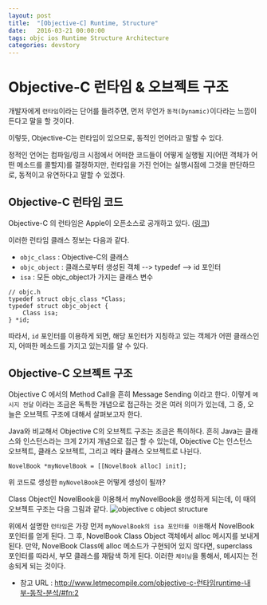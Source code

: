```yaml
---
layout: post
title:  "[Objective-C] Runtime, Structure"
date:   2016-03-21 00:00:00
tags: objc ios Runtime Structure Architecture
categories: devstory
---
```



# Objective-C 런타임 & 오브젝트 구조
개발자에게 `런타임`이라는 단어를 들려주면, 먼저 무언가 `동적(Dynamic)`이다라는 느낌이 든다고 말을 할 것이다. 

이렇듯, Objective-C는 런타임이 있으므로, 동적인 언어라고 말할 수 있다. 

정적인 언어는 컴파일/링크 시점에서 어떠한 코드들이 어떻게 실행될 지(어떤 객체가 어떤 메소드를 콜할지)를 결정하지만, 런타임을 가진 언어는 실행시점에 그것을 판단하므로, 동적이고 유연하다고 말할 수 있겠다.

## Objective-C 런타임 코드
Objective-C 의 런타임은 Apple이 오픈소스로 공개하고 있다. ([링크](http://opensource.apple.com)) 

이러한 런타임 클래스 정보는 다음과 같다.
- `objc_class` : Objective-C의 클래스
- `objc_object` : 클래스로부터 생성된 객체 --> typedef --> id 포인터
- `isa` : 모든 objc_object가 가지는 클래스 변수

```objc
// objc.h
typedef struct objc_class *Class;
typedef struct objc_object {
    Class isa;
} *id;
```

따라서, `id` 포인터를 이용하게 되면, 해당 포인터가 지칭하고 있는 객체가 어떤 클래스인지, 어떠한 메소드를 가지고 있는지를 알 수 있다.


## Objective-C 오브젝트 구조
Objective C 에서의 Method Call을 흔히 Message Sending 이라고 한다. 이렇게 `메시지 전달` 이라는 조금은 독특한 개념으로 접근하는 것은 여러 의미가 있는데, 그 중, 오늘은 오브젝트 구조에 대해서 살펴보고자 한다.

Java와 비교해서 Objective C의 오브젝트 구조는 조금은 특이하다. 흔히 Java는 클래스와 인스턴스라는 크게 2가지 개념으로 접근 할 수 있는데, Objective C는 인스턴스 오브젝트, 클래스 오브젝트, 그리고 메타 클래스 오브젝트로 나뉜다.

```objc
NovelBook *myNovelBook = [[NovelBook alloc] init]; 
```

위 코드로 생성한 `myNovelBook`은 어떻게 생성이 될까?

Class Object인 NovelBook을 이용해서 myNovelBook을 생성하게 되는데, 이 때의 오브젝트 구조는 다음 그림과 같다.
![objective c object structure](https://raw.githubusercontent.com/MrKarl/MrKarl.github.io/master/assets/images/objectstructure/objectstructure.png)

위에서 설명한 `런타임`은 가장 먼저 `myNovelBook의 isa 포인터를 이용`해서 NovelBook 포인터를 얻게 된다. 그 후, NovelBook Class Object 객체에서 alloc 메시지를 보내게 된다. 만약, NovelBook Class에 alloc 메소드가 구현되어 있지 않다면, superclass 포인터를 따라서, 부모 클래스를 재탐색 하게 된다. 이러한 `체이닝`을 통해서, 메시지는 전송되게 되는 것이다.


- 참고 URL : http://www.letmecompile.com/objective-c-런타임runtime-내부-동작-분석/#fn:2